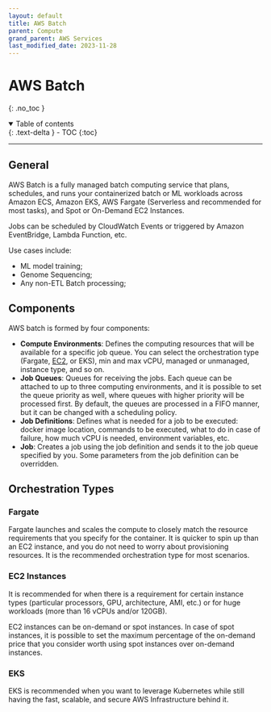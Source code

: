 ```yaml
---
layout: default
title: AWS Batch
parent: Compute
grand_parent: AWS Services
last_modified_date: 2023-11-28
---
```


# AWS Batch
{: .no_toc }

<details open markdown="block">
  <summary>
    Table of contents
  </summary>
  {: .text-delta }
- TOC
{:toc}
</details>

---

## General

AWS Batch is a fully managed batch computing service that plans, schedules, and runs your containerized batch or ML workloads across Amazon ECS, Amazon EKS, AWS Fargate (Serverless and recommended for most tasks), and Spot or On-Demand EC2 Instances.

Jobs can be scheduled by CloudWatch Events or triggered by Amazon EventBridge, Lambda Function, etc.

Use cases include:

- ML model training;
- Genome Sequencing;
- Any non-ETL Batch processing;

## Components

AWS batch is formed by four components:

- **Compute Environments**: Defines the computing resources that will be available for a specific job queue. You can select the orchestration type (Fargate, [EC2](./ec2.html), or EKS), min and max vCPU, managed or unmanaged, instance type, and so on.
- **Job Queues**: Queues for receiving the jobs. Each queue can be attached to up to three computing environments, and it is possible to set the queue priority as well, where queues with higher priority will be processed first. By default, the queues are processed in a FIFO manner, but it can be changed with a scheduling policy.
- **Job Definitions**: Defines what is needed for a job to be executed: docker image location, commands to be executed, what to do in case of failure, how much vCPU is needed, environment variables, etc.
- **Job**: Creates a job using the job definition and sends it to the job queue specified by you. Some parameters from the job definition can be overridden.

## Orchestration Types

### Fargate

Fargate launches and scales the compute to closely match the resource requirements that you specify for the container. It is quicker to spin up than an EC2 instance, and you do not need to worry about provisioning resources. It is the recommended orchestration type for most scenarios.

### EC2 Instances

It is recommended for when there is a requirement for certain instance types (particular processors, GPU, architecture, AMI, etc.) or for huge workloads (more than 16 vCPUs and/or 120GB).

EC2 instances can be on-demand or spot instances. In case of spot instances, it is possible to set the maximum percentage of the on-demand price that you consider worth using spot instances over on-demand instances.

### EKS

EKS is recommended when you want to leverage Kubernetes while still having the fast, scalable, and secure AWS Infrastructure behind it.
